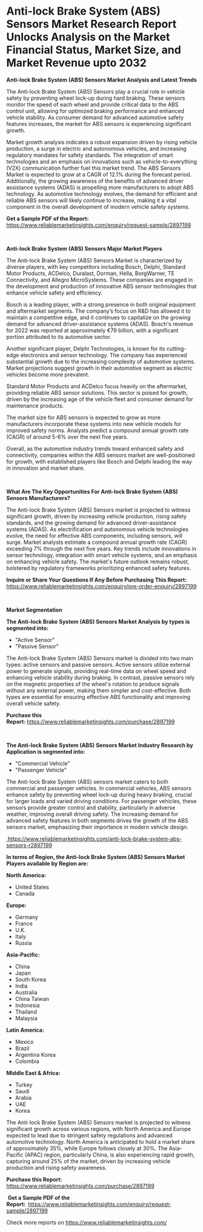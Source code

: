 <p><h1>Anti-lock Brake System (ABS) Sensors Market Research Report Unlocks Analysis on the Market Financial Status, Market Size, and Market Revenue upto 2032</h1></p><p><strong>Anti-lock Brake System (ABS) Sensors Market Analysis and Latest Trends</strong></p>
<p><p>The Anti-lock Brake System (ABS) Sensors play a crucial role in vehicle safety by preventing wheel lock-up during hard braking. These sensors monitor the speed of each wheel and provide critical data to the ABS control unit, allowing for optimized braking performance and enhanced vehicle stability. As consumer demand for advanced automotive safety features increases, the market for ABS sensors is experiencing significant growth.</p><p>Market growth analysis indicates a robust expansion driven by rising vehicle production, a surge in electric and autonomous vehicles, and increasing regulatory mandates for safety standards. The integration of smart technologies and an emphasis on innovations such as vehicle-to-everything (V2X) communication further fuel this market trend. The ABS Sensors Market is expected to grow at a CAGR of 12.1% during the forecast period. Additionally, the growing awareness of the benefits of advanced driver assistance systems (ADAS) is propelling more manufacturers to adopt ABS technology. As automotive technology evolves, the demand for efficient and reliable ABS sensors will likely continue to increase, making it a vital component in the overall development of modern vehicle safety systems.</p></p>
<p><strong>Get a Sample PDF of the Report:&nbsp;</strong> <a href="https://www.reliablemarketinsights.com/enquiry/request-sample/2897199?utm_campaign=3577&utm_medium=2&utm_source=Github&utm_content=ia&utm_term=15032025&utm_id=anti-lock-brake-system-abs-sensors">https://www.reliablemarketinsights.com/enquiry/request-sample/2897199</a></p>
<p>&nbsp;</p>
<p><strong>Anti-lock Brake System (ABS) Sensors Major Market Players</strong></p>
<p><p>The Anti-lock Brake System (ABS) Sensors Market is characterized by diverse players, with key competitors including Bosch, Delphi, Standard Motor Products, ACDelco, Duralast, Dorman, Hella, BorgWarner, TE Connectivity, and Allegro MicroSystems. These companies are engaged in the development and production of innovative ABS sensor technologies that enhance vehicle safety and efficiency.</p><p>Bosch is a leading player, with a strong presence in both original equipment and aftermarket segments. The company’s focus on R&D has allowed it to maintain a competitive edge, and it continues to capitalize on the growing demand for advanced driver-assistance systems (ADAS). Bosch's revenue for 2022 was reported at approximately €79 billion, with a significant portion attributed to its automotive sector.</p><p>Another significant player, Delphi Technologies, is known for its cutting-edge electronics and sensor technology. The company has experienced substantial growth due to the increasing complexity of automotive systems. Market projections suggest growth in their automotive segment as electric vehicles become more prevalent.</p><p>Standard Motor Products and ACDelco focus heavily on the aftermarket, providing reliable ABS sensor solutions. This sector is poised for growth, driven by the increasing age of the vehicle fleet and consumer demand for maintenance products.</p><p>The market size for ABS sensors is expected to grow as more manufacturers incorporate these systems into new vehicle models for improved safety norms. Analysts predict a compound annual growth rate (CAGR) of around 5-6% over the next five years.</p><p>Overall, as the automotive industry trends toward enhanced safety and connectivity, companies within the ABS sensors market are well-positioned for growth, with established players like Bosch and Delphi leading the way in innovation and market share.</p></p>
<p>&nbsp;</p>
<p><strong>What Are The Key Opportunities For Anti-lock Brake System (ABS) Sensors Manufacturers?</strong></p>
<p><p>The Anti-lock Brake System (ABS) Sensors market is projected to witness significant growth, driven by increasing vehicle production, rising safety standards, and the growing demand for advanced driver-assistance systems (ADAS). As electrification and autonomous vehicle technologies evolve, the need for effective ABS components, including sensors, will surge. Market analysts estimate a compound annual growth rate (CAGR) exceeding 7% through the next five years. Key trends include innovations in sensor technology, integration with smart vehicle systems, and an emphasis on enhancing vehicle safety. The market's future outlook remains robust, bolstered by regulatory frameworks prioritizing enhanced safety features.</p></p>
<p><strong>Inquire or Share Your Questions If Any Before Purchasing This Report:</strong> <a href="https://www.reliablemarketinsights.com/enquiry/pre-order-enquiry/2897199?utm_campaign=3577&utm_medium=2&utm_source=Github&utm_content=ia&utm_term=15032025&utm_id=anti-lock-brake-system-abs-sensors">https://www.reliablemarketinsights.com/enquiry/pre-order-enquiry/2897199</a></p>
<p>&nbsp;</p>
<p><strong>Market Segmentation</strong></p>
<p><strong>The Anti-lock Brake System (ABS) Sensors Market Analysis by types is segmented into:</strong></p>
<p><ul><li>"Active Sensor"</li><li>"Passive Sensor"</li></ul></p>
<p><p>The Anti-lock Brake System (ABS) Sensors market is divided into two main types: active sensors and passive sensors. Active sensors utilize external power to generate signals, providing real-time data on wheel speed and enhancing vehicle stability during braking. In contrast, passive sensors rely on the magnetic properties of the wheel's rotation to produce signals without any external power, making them simpler and cost-effective. Both types are essential for ensuring effective ABS functionality and improving overall vehicle safety.</p></p>
<p><strong>Purchase this Report:&nbsp;</strong><a href="https://www.reliablemarketinsights.com/purchase/2897199?utm_campaign=3577&utm_medium=2&utm_source=Github&utm_content=ia&utm_term=15032025&utm_id=anti-lock-brake-system-abs-sensors">https://www.reliablemarketinsights.com/purchase/2897199</a></p>
<p>&nbsp;</p>
<p><strong>The Anti-lock Brake System (ABS) Sensors Market Industry Research by Application is segmented into:</strong></p>
<p><ul><li>"Commercial Vehicle"</li><li>"Passenger Vehicle"</li></ul></p>
<p><p>The Anti-lock Brake System (ABS) sensors market caters to both commercial and passenger vehicles. In commercial vehicles, ABS sensors enhance safety by preventing wheel lock-up during heavy braking, crucial for larger loads and varied driving conditions. For passenger vehicles, these sensors provide greater control and stability, particularly in adverse weather, improving overall driving safety. The increasing demand for advanced safety features in both segments drives the growth of the ABS sensors market, emphasizing their importance in modern vehicle design.</p></p>
<p><a href="https://www.reliablemarketinsights.com/anti-lock-brake-system-abs-sensors-r2897199?utm_campaign=3577&utm_medium=2&utm_source=Github&utm_content=ia&utm_term=15032025&utm_id=anti-lock-brake-system-abs-sensors">&nbsp;https://www.reliablemarketinsights.com/anti-lock-brake-system-abs-sensors-r2897199</a></p>
<p><strong>In terms of Region, the Anti-lock Brake System (ABS) Sensors Market Players available by Region are:</strong></p>
<p>
    <p> <strong> North America: </strong>
        <ul>
            <li>United States</li>
            <li>Canada</li>
        </ul>
        </p> 
    <p> <strong> Europe: </strong>
        <ul>
            <li>Germany</li>
            <li>France</li>
            <li>U.K.</li>
            <li>Italy</li>
            <li>Russia</li>
        </ul>
        </p> 
    <p> <strong> Asia-Pacific: </strong>
        <ul>
            <li>China</li>
            <li>Japan</li>
            <li>South Korea</li>
            <li>India</li>
            <li>Australia</li>
            <li>China Taiwan</li>
            <li>Indonesia</li>
            <li>Thailand</li>
            <li>Malaysia</li>
        </ul>
        </p> 
    <p> <strong> Latin America: </strong>
        <ul>
            <li>Mexico</li>
            <li>Brazil</li>
            <li>Argentina Korea</li>
            <li>Colombia</li>
        </ul>
        </p> 
    <p> <strong> Middle East & Africa: </strong>
        <ul>
            <li>Turkey</li>
            <li>Saudi</li>
            <li>Arabia</li>
            <li>UAE</li>
            <li>Korea</li>
        </ul>
    </p>
    </p>
<p><p>The Anti-lock Brake System (ABS) Sensors market is projected to witness significant growth across various regions, with North America and Europe expected to lead due to stringent safety regulations and advanced automotive technology. North America is anticipated to hold a market share of approximately 35%, while Europe follows closely at 30%. The Asia-Pacific (APAC) region, particularly China, is also experiencing rapid growth, capturing around 25% of the market, driven by increasing vehicle production and rising safety awareness.</p></p>
<p><strong>Purchase this Report: </strong><a href="https://www.reliablemarketinsights.com/purchase/2897199?utm_campaign=3577&utm_medium=2&utm_source=Github&utm_content=ia&utm_term=15032025&utm_id=anti-lock-brake-system-abs-sensors">https://www.reliablemarketinsights.com/purchase/2897199</a></p>
<p>&nbsp;<strong>Get a Sample PDF of the Report:&nbsp;&nbsp;</strong><a href="https://www.reliablemarketinsights.com/enquiry/request-sample/2897199?utm_campaign=3577&utm_medium=2&utm_source=Github&utm_content=ia&utm_term=15032025&utm_id=anti-lock-brake-system-abs-sensors">https://www.reliablemarketinsights.com/enquiry/request-sample/2897199</a></p>
<p><strong></strong></p>
<p>Check more reports on <a href="https://www.reliablemarketinsights.com/?utm_campaign=3577&utm_medium=2&utm_source=Github&utm_content=ia&utm_term=15032025&utm_id=anti-lock-brake-system-abs-sensors">https://www.reliablemarketinsights.com/</a></p>